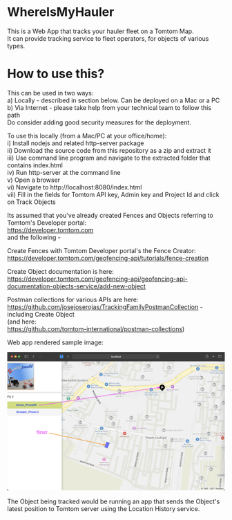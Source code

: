 # WhereIsMyHauler
This is a Web App that tracks your hauler fleet on a Tomtom Map.\
It can provide tracking service to fleet operators, for objects of various types.


# How to use this?
This can be used in two ways:\
a) Locally - described in section below. Can be deployed on a Mac or a PC\
b) Via Internet - please take help from your technical team to follow this path\
Do consider adding good security measures for the deployment.

To use this locally (from a Mac/PC at your office/home):\
i)     Install nodejs and related http-server package\
ii)    Download the source code from this repository as a zip and extract it\
iii)   Use command line program and navigate to the extracted folder that contains index.html\
iv)    Run http-server at the command line\
v)     Open a browser\
vi)    Navigate to http://localhost:8080/index.html \
vii)   Fill in the fields for Tomtom API key, Admin key and Project Id and click on Track Objects


Its assumed that you've already created Fences and Objects referring to Tomtom's Developer portal:\
https://developer.tomtom.com \
and the following - 

Create Fences with Tomtom Developer portal's the Fence Creator:\
https://developer.tomtom.com/geofencing-api/tutorials/fence-creation


Create Object documentation is here:\
https://developer.tomtom.com/geofencing-api/geofencing-api-documentation-objects-service/add-new-object

Postman collections for various APIs are here:\
https://github.com/josejoserojas/TrackingFamilyPostmanCollection - including Create Object\
(and here:\
https://github.com/tomtom-international/postman-collections)

Web app rendered sample image:

<img src="https://github.com/asudipto/WhereIsMyHauler/blob/main/img/Fence%20and%20Object.png" width="800px" height="auto" raw=true  />

The Object being tracked would be running an app that sends the Object's latest position to Tomtom server using the Location History service. 

